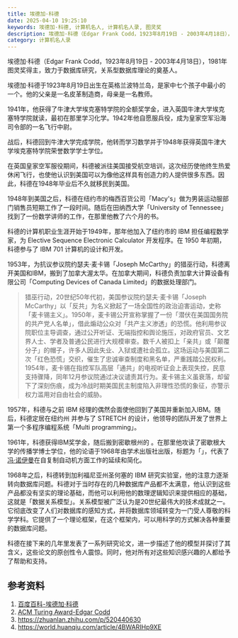 ```yaml
---
title: 埃德加·科德
date: 2025-04-10 19:25:10
keywords: 埃德加·科德, 计算机名人, 计算机名人录, 图灵奖
description: 埃德加·科德（Edgar Frank Codd，1923年8月19日 - 2003年4月18日），1981年图灵奖得主，致力于数据库研究，关系型数据库理论的奠基人。
category: 计算机名人录
---
```


埃德加·科德（Edgar Frank Codd，1923年8月19日 - 2003年4月18日），1981年图灵奖得主，致力于数据库研究，关系型数据库理论的奠基人。

埃德加·科德于1923年8月19日出生在英格兰波特兰岛，是家中七个孩子中最小的一个。他的父亲是一名皮革制造商，母亲是一名教师。

1941年，他获得了牛津大学埃克塞特学院的全额奖学金，进入英国牛津大学埃克塞特学院就读，最初在那里学习化学。1942年他自愿服兵役，成为皇家空军沿海司令部的一名飞行中尉。

战后，科德回到牛津大学完成学院，他转而学习数学并于1948年获得英国牛津大学埃克塞特学院荣誉数学学士学位。

在英国皇家空军服役期间，科德被派往美国接受航空培训，这次经历使他终生热爱休闲飞行，也使他认识到美国可以为像他这样具有创造力的人提供很多东西。因此，科德在1948年毕业后不久就移民到美国。

1948年到美国之后，科德在纽约市的梅西百货公司「Macy's」做为男装运动服部门销售员短期工作了一段时间。随后在田纳西大学「University of Tennessee」找到了一份数学讲师的工作，在那里他教了六个月的书。

科德的计算机职业生涯开始于1949年，那年他加入了纽约市的 IBM 担任编程数学家，为 Elective Sequence Electronic Calculator 开发程序。在 1950 年初期，科德参与了 IBM 701 计算机的设计和开发。

1953年，为抗议参议院约瑟夫·麦卡锡「Joseph McCarthy」的猎巫行动，科德离开美国和IBM，搬到了加拿大渥太华。在加拿大期间，科德负责加拿大计算设备有限公司「Computing Devices of Canada Limited」的数据处理部门。

> 猎巫行动，20世纪50年代初，美国参议院约瑟夫·麦卡锡「Joseph McCarthy」以「反共」为名义掀起了一场全国性的政治迫害运动，史称「麦卡锡主义」。1950年，麦卡锡公开宣称掌握了一份「潜伏在美国国务院的共产党人名单」，借此煽动公众对「共产主义渗透」的恐慌。他利用参议院职位主导调查，通过公开听证、无端指控和舆论施压，对政府官员、文艺界人士、学者及普通公民进行大规模审查。数千人被扣上「亲共」或「颠覆分子」的帽子，许多人因此失业、入狱或遭社会孤立。这场运动与美国第二次「红色恐慌」交织，催生了忠诚审查制度和黑名单，严重践踏公民权利。1954年，麦卡锡在指控军队高层「通共」的电视听证会上表现失控，民意支持骤降，同年12月参议院通过决议谴责其行为。麦卡锡主义虽衰落，却留下了深刻伤痕，成为冷战时期美国民主制度陷入非理性恐慌的象征，亦警示权力滥用对自由社会的威胁。

1957年，科德与之前 IBM 经理的偶然会面使他回到了美国并重新加入IBM。随后，科德定居在纽约州 并参与了 STRETCH 的设计，他领导的团队开发了世界上第一个多程序编程系统「Multi programming」。

1961年，科德获得IBM奖学金，随后搬到密歇根州的 。在那里他攻读了密歇根大学的传播学博士学位，他的论语于1968年由学术出版社出版，标题为「」，代表了[冯·诺伊曼](http://edulinks.cn/2021/01/17/20210117-john-von-neumann/)在自复制自动机方面工作的延续和简化。

1968年之后，科德转到加利福尼亚州圣何塞的 IBM 研究实验室，他的注意力逐渐转向数据库问题。科德对于当时存在的几种数据库产品都不太满意，他认识到这些产品都没有坚实的理论基础，而他可以利用他的数理逻辑知识来提供相应的基础，这就是「数据关系模型」。关系模型被广泛认为是20世纪最伟大的技术成就之一。它彻底改变了人们对数据库的感知方式，并将数据库领域转变为一门受人尊敬的科学学科。它提供了一个理论框架，在这个框架内，可以用科学的方式解决各种重要的数据库问题。

科德在接下来的几年里发表了一系列研究论文，进一步描述了他的模型并探讨了其含义，这些论文的原创性令人震惊。同时，他对所有对这些知识感兴趣的人都给予了帮助和支持。





## 参考资料
1. [百度百科-埃德加·科德](https://baike.baidu.com/item/%E5%9F%83%E5%BE%B7%E5%8A%A0%C2%B7%E5%BC%97%E5%85%B0%E5%85%8B%C2%B7%E7%A7%91%E5%BE%B7/9810967)
2. [ACM Turing Award-Edgar Codd](https://amturing.acm.org/award_winners/codd_1000892.cfm)
3. https://zhuanlan.zhihu.com/p/520440630
4. https://world.huanqiu.com/article/4BWARIHp9XE